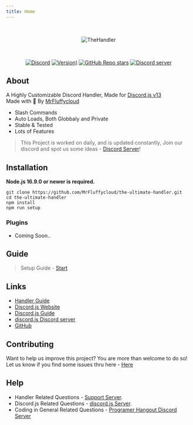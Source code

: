 ```yaml
---
title: Home
---
```


<div align="center">
  <br />
  <p>
    <img src="https://media.discordapp.net/attachments/714722763000250428/977589843246854234/udjs.png?width=1440&height=260" alt="TheHandler" />
  </p>
  <br />
  <p>
    <a href="https://discord.com/invite/9Eg7Ngj2PQ"><img alt="Discord" src="https://img.shields.io/discord/842777291821285417?color=5865F2&label=chat&logo=discord&logoColor=white"/></a>
    <a href="#"><img alt="Version)" src="https://img.shields.io/github/package-json/v/MrFluffycloud/the-ultimate-handler/main"/></a>
    <a href="#"><img alt="GitHub Repo stars" src="https://img.shields.io/github/stars/MrFluffycloud/the-ultimate-handler?label=Stars&logo=github&logoColor=white?style=plastic"/></a>
    <a href="https://github.com/prettier/prettier"><img src="https://img.shields.io/badge/code_style-prettier-ff69b4.svg?style=flat-square" alt="Discord server" /></a>
    
  </p>
</div>

## About

A Highly Customizable Discord Handler,
Made for [Discord.js v13](https://discord.js.org)<br/>
Made with 🤍 By [MrFluffycloud](https://mrfluffycloud.xyz)<br/>

- Slash Commands
- Auto Loads, Both Globbaly and Private
- Stable & Tested
- Lots of Features

> This Project is worked on daily, and is updated constantly, Join our discord and spot us some ideas - [Discord Server](https://discord.gg/9Eg7Ngj2PQ)!

## Installation

**Node.js 16.9.0 or newer is required.**

```cli
git clone https://github.com/MrFluffycloud/the-ultimate-handler.git
cd the-ultimate-handler
npm install
npm run setup
```

### Plugins

- Coming Soon..

## Guide

> Setup Guide - [Start](/docs/intro)

## Links

- [Handler Guide](https://udjs.mrfluffycloud.xyz)
- [Discord.js Website](https://discord.js.org)
- [Discord.js Guide](https://discordjs.guide)
- [discord.js Discord server](https://discord.gg/djs)
- [GitHub](https://github.com/discordjs/discord.js)

## Contributing

Want to help us improve this project? You are more than welcome to do so!
Let us know if you find some issues thru here - [Here](https://github.com/MrFluffycloud/the-ultimate-handler/issues)<br/>

## Help

- Handler Related Questions - [Support Server](https://discord.gg/9Eg7Ngj2PQ).
- Discord.js Related Questions - [discord.js Server](https://discord.gg/djs).
- Coding in General Related Questions - [Programer Hangout Discord Server](https://discord.gg/programming)
